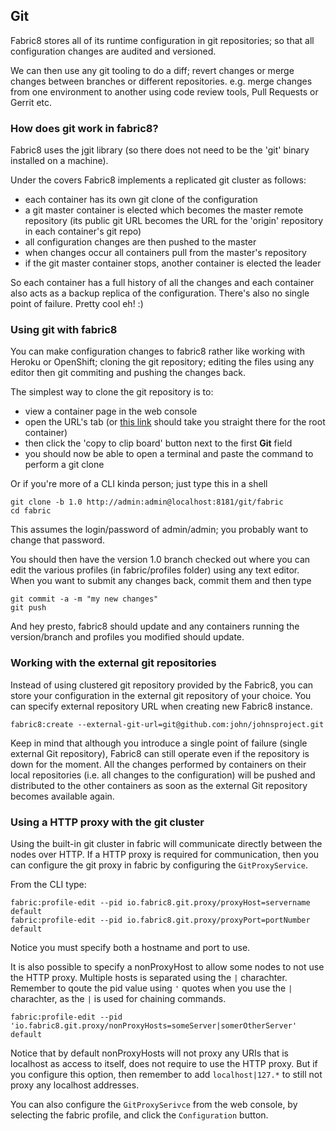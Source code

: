 ## Git

Fabric8 stores all of its runtime configuration in git repositories; so that all configuration changes are audited and versioned.

We can then use any git tooling to do a diff; revert changes or merge changes between branches or different repositories. e.g. merge changes from one environment to another using code review tools, Pull Requests or Gerrit etc.

### How does git work in fabric8?

Fabric8 uses the jgit library (so there does not need to be the 'git' binary installed on a machine).

Under the covers Fabric8 implements a replicated git cluster as follows:

* each container has its own git clone of the configuration
* a git master container is elected which becomes the master remote repository (its public git URL becomes the URL for the 'origin' repository in each container's git repo)
* all configuration changes are then pushed to the master
* when changes occur all containers pull from the master's repository
* if the git master container stops, another container is elected the leader

So each container has a full history of all the changes and each container also acts as a backup replica of the configuration. There's also no single point of failure. Pretty cool eh! :)

### Using git with fabric8

 You can make configuration changes to fabric8 rather like working with Heroku or OpenShift; cloning the git repository; editing the files using any editor then git commiting and pushing the changes back.

 The simplest way to clone the git repository is to:

 * view a container page in the web console
 * open the URL's tab (or [this link](http://localhost:8181/hawtio/index.html#/fabric/container/root?tab=URLs) should take you straight there for the root container)
 * then click the 'copy to clip board' button next to the first **Git** field
 * you should now be able to open a terminal and paste the command to perform a git clone

Or if you're more of a CLI kinda person; just type this in a shell

    git clone -b 1.0 http://admin:admin@localhost:8181/git/fabric
    cd fabric

This assumes the login/password of admin/admin; you probably want to change that password.

You should then have the version 1.0 branch checked out where you can edit the various profiles (in fabric/profiles folder) using any text editor. When you want to submit any changes back, commit them and then type

    git commit -a -m "my new changes"
    git push

And hey presto, fabric8 should update and any containers running the version/branch and profiles you modified should update.

### Working with the external git repositories

Instead of using clustered git repository provided by the Fabric8, you can store your configuration in the external 
git repository of your choice. You can specify external repository URL when creating new Fabric8 instance.

    fabric8:create --external-git-url=git@github.com:john/johnsproject.git
    
Keep in mind that although you introduce a single point of failure (single external Git repository), Fabric8 can still
operate even if the repository is down for the moment. All the changes performed by containers on their local
repositories (i.e. all changes to the configuration) will be pushed and distributed to the other containers as soon as 
the external Git repository becomes available again.

### Using a HTTP proxy with the git cluster

Using the built-in git cluster in fabric will communicate directly between the nodes over HTTP. If a HTTP proxy is required for communication, then you can configure the git proxy in fabric by configuring the ```GitProxyService```.

From the CLI type:

    fabric:profile-edit --pid io.fabric8.git.proxy/proxyHost=servername default
    fabric:profile-edit --pid io.fabric8.git.proxy/proxyPort=portNumber default

Notice you must specify both a hostname and port to use.

It is also possible to specify a nonProxyHost to allow some nodes to not use the HTTP proxy. Multiple hosts is separated using the ```|``` charachter. Remember to qoute the pid value using ```'``` quotes when you use the ```|``` charachter, as the ```|``` is used for chaining commands.

    fabric:profile-edit --pid 'io.fabric8.git.proxy/nonProxyHosts=someServer|somerOtherServer' default

Notice that by default nonProxyHosts will not proxy any URIs that is localhost as access to itself, does not require to use the HTTP proxy.
But if you configure this option, then remember to add ```localhost|127.*``` to still not proxy any localhost addresses.

You can also configure the ```GitProxySerivce``` from the web console, by selecting the fabric profile, and click the ```Configuration``` button.
